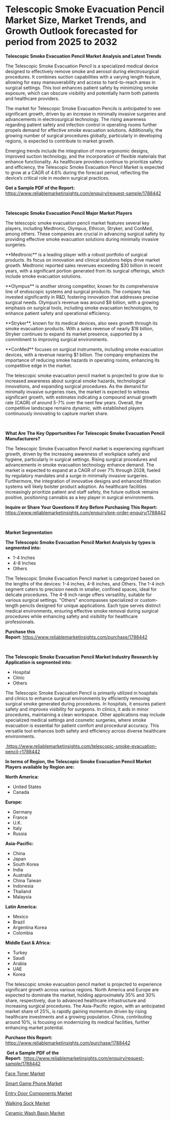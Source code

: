 <p><h1>Telescopic Smoke Evacuation Pencil Market Size, Market Trends, and Growth Outlook forecasted for period from 2025 to 2032</h1></p><p><strong>Telescopic Smoke Evacuation Pencil Market Analysis and Latest Trends</strong></p>
<p><p>The Telescopic Smoke Evacuation Pencil is a specialized medical device designed to effectively remove smoke and aerosol during electrosurgical procedures. It combines suction capabilities with a varying length feature, allowing for easy maneuverability and access to hard-to-reach areas in surgical settings. This tool enhances patient safety by minimizing smoke exposure, which can obscure visibility and potentially harm both patients and healthcare providers.</p><p>The market for Telescopic Smoke Evacuation Pencils is anticipated to see significant growth, driven by an increase in minimally invasive surgeries and advancements in electrosurgical technology. The rising awareness regarding patient safety and infection control in operating rooms further propels demand for effective smoke evacuation solutions. Additionally, the growing number of surgical procedures globally, particularly in developing regions, is expected to contribute to market growth.</p><p>Emerging trends include the integration of more ergonomic designs, improved suction technology, and the incorporation of flexible materials that enhance functionality. As healthcare providers continue to prioritize safety and efficiency, the Telescopic Smoke Evacuation Pencil Market is expected to grow at a CAGR of 4.6% during the forecast period, reflecting the device’s critical role in modern surgical practices.</p></p>
<p><strong>Get a Sample PDF of the Report:&nbsp;</strong> <a href="https://www.reliablemarketinsights.com/enquiry/request-sample/1788442?utm_campaign=2563&utm_medium=2&utm_source=Github&utm_content=ia&utm_term=04032025&utm_id=telescopic-smoke-evacuation-pencil">https://www.reliablemarketinsights.com/enquiry/request-sample/1788442</a></p>
<p>&nbsp;</p>
<p><strong>Telescopic Smoke Evacuation Pencil Major Market Players</strong></p>
<p><p>The telescopic smoke evacuation pencil market features several key players, including Medtronic, Olympus, Ethicon, Stryker, and ConMed, among others. These companies are crucial in advancing surgical safety by providing effective smoke evacuation solutions during minimally invasive surgeries.</p><p>**Medtronic** is a leading player with a robust portfolio of surgical products. Its focus on innovation and clinical solutions helps drive market growth. Medtronic reported sales revenues exceeding $30 billion in recent years, with a significant portion generated from its surgical offerings, which include smoke evacuation solutions.</p><p>**Olympus** is another strong competitor, known for its comprehensive line of endoscopic systems and surgical products. The company has invested significantly in R&D, fostering innovation that addresses precise surgical needs. Olympus’s revenue was around $8 billion, with a growing emphasis on surgical tools, including smoke evacuation technologies, to enhance patient safety and operational efficiency.</p><p>**Stryker**, known for its medical devices, also sees growth through its smoke evacuation products. With a sales revenue of nearly $18 billion, Stryker continues to expand its market presence, supported by a commitment to improving surgical environments.</p><p>**ConMed** focuses on surgical instruments, including smoke evacuation devices, with a revenue nearing $1 billion. The company emphasizes the importance of reducing smoke hazards in operating rooms, enhancing its competitive edge in the market.</p><p>The telescopic smoke evacuation pencil market is projected to grow due to increased awareness about surgical smoke hazards, technological innovations, and expanding surgical procedures. As the demand for minimally invasive surgeries rises, the market is expected to witness significant growth, with estimates indicating a compound annual growth rate (CAGR) of around 5-7% over the next few years. Overall, the competitive landscape remains dynamic, with established players continuously innovating to capture market share.</p></p>
<p>&nbsp;</p>
<p><strong>What Are The Key Opportunities For Telescopic Smoke Evacuation Pencil Manufacturers?</strong></p>
<p><p>The Telescopic Smoke Evacuation Pencil market is experiencing significant growth, driven by the increasing awareness of workplace safety and hygiene, particularly in surgical settings. Rising surgical procedures and advancements in smoke evacuation technology enhance demand. The market is expected to expand at a CAGR of over 7% through 2028, fueled by regulatory mandates and a surge in minimally invasive surgeries. Furthermore, the integration of innovative designs and enhanced filtration systems will likely bolster product adoption. As healthcare facilities increasingly prioritize patient and staff safety, the future outlook remains positive, positioning cannabis as a key player in surgical environments.</p></p>
<p><strong>Inquire or Share Your Questions If Any Before Purchasing This Report:</strong> <a href="https://www.reliablemarketinsights.com/enquiry/pre-order-enquiry/1788442?utm_campaign=2563&utm_medium=2&utm_source=Github&utm_content=ia&utm_term=04032025&utm_id=telescopic-smoke-evacuation-pencil">https://www.reliablemarketinsights.com/enquiry/pre-order-enquiry/1788442</a></p>
<p>&nbsp;</p>
<p><strong>Market Segmentation</strong></p>
<p><strong>The Telescopic Smoke Evacuation Pencil Market Analysis by types is segmented into:</strong></p>
<p><ul><li>1-4 Inches</li><li>4-8 Inches</li><li>Others</li></ul></p>
<p><p>The Telescopic Smoke Evacuation Pencil market is categorized based on the lengths of the devices: 1-4 inches, 4-8 inches, and Others. The 1-4 inch segment caters to precision needs in smaller, confined spaces, ideal for delicate procedures. The 4-8 inch range offers versatility, suitable for various surgical settings. "Others" encompasses specialized or custom-length pencils designed for unique applications. Each type serves distinct medical environments, ensuring effective smoke removal during surgical procedures while enhancing safety and visibility for healthcare professionals.</p></p>
<p><strong>Purchase this Report:&nbsp;</strong><a href="https://www.reliablemarketinsights.com/purchase/1788442?utm_campaign=2563&utm_medium=2&utm_source=Github&utm_content=ia&utm_term=04032025&utm_id=telescopic-smoke-evacuation-pencil">https://www.reliablemarketinsights.com/purchase/1788442</a></p>
<p>&nbsp;</p>
<p><strong>The Telescopic Smoke Evacuation Pencil Market Industry Research by Application is segmented into:</strong></p>
<p><ul><li>Hospital</li><li>Clinic</li><li>Others</li></ul></p>
<p><p>The Telescopic Smoke Evacuation Pencil is primarily utilized in hospitals and clinics to enhance surgical environments by efficiently removing surgical smoke generated during procedures. In hospitals, it ensures patient safety and improves visibility for surgeons. In clinics, it aids in minor procedures, maintaining a clean workspace. Other applications may include specialized medical settings and cosmetic surgeries, where smoke evacuation is essential for patient comfort and procedural accuracy. This versatile tool enhances both safety and efficiency across diverse healthcare environments.</p></p>
<p><a href="https://www.reliablemarketinsights.com/telescopic-smoke-evacuation-pencil-r1788442?utm_campaign=2563&utm_medium=2&utm_source=Github&utm_content=ia&utm_term=04032025&utm_id=telescopic-smoke-evacuation-pencil">&nbsp;https://www.reliablemarketinsights.com/telescopic-smoke-evacuation-pencil-r1788442</a></p>
<p><strong>In terms of Region, the Telescopic Smoke Evacuation Pencil Market Players available by Region are:</strong></p>
<p>
    <p> <strong> North America: </strong>
        <ul>
            <li>United States</li>
            <li>Canada</li>
        </ul>
        </p> 
    <p> <strong> Europe: </strong>
        <ul>
            <li>Germany</li>
            <li>France</li>
            <li>U.K.</li>
            <li>Italy</li>
            <li>Russia</li>
        </ul>
        </p> 
    <p> <strong> Asia-Pacific: </strong>
        <ul>
            <li>China</li>
            <li>Japan</li>
            <li>South Korea</li>
            <li>India</li>
            <li>Australia</li>
            <li>China Taiwan</li>
            <li>Indonesia</li>
            <li>Thailand</li>
            <li>Malaysia</li>
        </ul>
        </p> 
    <p> <strong> Latin America: </strong>
        <ul>
            <li>Mexico</li>
            <li>Brazil</li>
            <li>Argentina Korea</li>
            <li>Colombia</li>
        </ul>
        </p> 
    <p> <strong> Middle East & Africa: </strong>
        <ul>
            <li>Turkey</li>
            <li>Saudi</li>
            <li>Arabia</li>
            <li>UAE</li>
            <li>Korea</li>
        </ul>
    </p>
    </p>
<p><p>The telescopic smoke evacuation pencil market is projected to experience significant growth across various regions. North America and Europe are expected to dominate the market, holding approximately 35% and 30% share, respectively, due to advanced healthcare infrastructure and increasing surgical procedures. The Asia-Pacific region, with an anticipated market share of 25%, is rapidly gaining momentum driven by rising healthcare investments and a growing population. China, contributing around 10%, is focusing on modernizing its medical facilities, further enhancing market potential.</p></p>
<p><strong>Purchase this Report: </strong><a href="https://www.reliablemarketinsights.com/purchase/1788442?utm_campaign=2563&utm_medium=2&utm_source=Github&utm_content=ia&utm_term=04032025&utm_id=telescopic-smoke-evacuation-pencil">https://www.reliablemarketinsights.com/purchase/1788442</a></p>
<p>&nbsp;<strong>Get a Sample PDF of the Report:&nbsp;&nbsp;</strong><a href="https://www.reliablemarketinsights.com/enquiry/request-sample/1788442?utm_campaign=2563&utm_medium=2&utm_source=Github&utm_content=ia&utm_term=04032025&utm_id=telescopic-smoke-evacuation-pencil">https://www.reliablemarketinsights.com/enquiry/request-sample/1788442</a></p>
<p><strong></strong></p>
<p><p><a href="https://www.linkedin.com/pulse/face-toner-market-report-in-depth-analysis-108-cagr-wcv7f?utm_campaign=2563&utm_medium=2&utm_source=Github&utm_content=ia&utm_term=04032025&utm_id=telescopic-smoke-evacuation-pencil">Face Toner Market</a></p><p><a href="https://www.linkedin.com/pulse/in-depth-analysis-size-smart-game-phone-market-its-rapidgrowth-6f3bc?utm_campaign=2563&utm_medium=2&utm_source=Github&utm_content=ia&utm_term=04032025&utm_id=telescopic-smoke-evacuation-pencil">Smart Game Phone Market</a></p><p><a href="https://www.linkedin.com/pulse/extensive-analysis-entry-door-components-market-anticipated-3kk7c?utm_campaign=2563&utm_medium=2&utm_source=Github&utm_content=ia&utm_term=04032025&utm_id=telescopic-smoke-evacuation-pencil">Entry Door Components Market</a></p><p><a href="https://www.linkedin.com/pulse/projected-growth-walking-sock-market-139-cagr-from-uilbf?utm_campaign=2563&utm_medium=2&utm_source=Github&utm_content=ia&utm_term=04032025&utm_id=telescopic-smoke-evacuation-pencil">Walking Sock Market</a></p><p><a href="https://www.linkedin.com/pulse/growth-potential-market-share-analysis-ceramic-wash-basin-size-ydnoc?utm_campaign=2563&utm_medium=2&utm_source=Github&utm_content=ia&utm_term=04032025&utm_id=telescopic-smoke-evacuation-pencil">Ceramic Wash Basin Market</a></p></p>